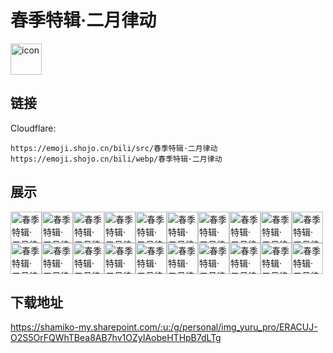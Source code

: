 # 春季特辑·二月律动
<img src="https://emoji.shojo.cn/bili/src/春季特辑·二月律动/icon.png" width="50" height="50" alt="icon">

## 链接
Cloudflare:
```
https://emoji.shojo.cn/bili/src/春季特辑·二月律动
https://emoji.shojo.cn/bili/webp/春季特辑·二月律动
```
## 展示
<img src="https://emoji.shojo.cn/bili/src/春季特辑·二月律动/春季特辑·二月律动-安详.png" width="50" height="50" alt="春季特辑·二月律动-安详"><img src="https://emoji.shojo.cn/bili/src/春季特辑·二月律动/春季特辑·二月律动-点头.png" width="50" height="50" alt="春季特辑·二月律动-点头"><img src="https://emoji.shojo.cn/bili/src/春季特辑·二月律动/春季特辑·二月律动-好消息.png" width="50" height="50" alt="春季特辑·二月律动-好消息"><img src="https://emoji.shojo.cn/bili/src/春季特辑·二月律动/春季特辑·二月律动-好耶.png" width="50" height="50" alt="春季特辑·二月律动-好耶"><img src="https://emoji.shojo.cn/bili/src/春季特辑·二月律动/春季特辑·二月律动-喝奶茶.png" width="50" height="50" alt="春季特辑·二月律动-喝奶茶"><img src="https://emoji.shojo.cn/bili/src/春季特辑·二月律动/春季特辑·二月律动-解放.png" width="50" height="50" alt="春季特辑·二月律动-解放"><img src="https://emoji.shojo.cn/bili/src/春季特辑·二月律动/春季特辑·二月律动-卡住.png" width="50" height="50" alt="春季特辑·二月律动-卡住"><img src="https://emoji.shojo.cn/bili/src/春季特辑·二月律动/春季特辑·二月律动-可怜.png" width="50" height="50" alt="春季特辑·二月律动-可怜"><img src="https://emoji.shojo.cn/bili/src/春季特辑·二月律动/春季特辑·二月律动-起飞.png" width="50" height="50" alt="春季特辑·二月律动-起飞"><img src="https://emoji.shojo.cn/bili/src/春季特辑·二月律动/春季特辑·二月律动-敲锣.png" width="50" height="50" alt="春季特辑·二月律动-敲锣"><img src="https://emoji.shojo.cn/bili/src/春季特辑·二月律动/春季特辑·二月律动-晒太阳.png" width="50" height="50" alt="春季特辑·二月律动-晒太阳"><img src="https://emoji.shojo.cn/bili/src/春季特辑·二月律动/春季特辑·二月律动-赏花.png" width="50" height="50" alt="春季特辑·二月律动-赏花"><img src="https://emoji.shojo.cn/bili/src/春季特辑·二月律动/春季特辑·二月律动-送你.png" width="50" height="50" alt="春季特辑·二月律动-送你"><img src="https://emoji.shojo.cn/bili/src/春季特辑·二月律动/春季特辑·二月律动-桃花符.png" width="50" height="50" alt="春季特辑·二月律动-桃花符"><img src="https://emoji.shojo.cn/bili/src/春季特辑·二月律动/春季特辑·二月律动-哇.png" width="50" height="50" alt="春季特辑·二月律动-哇"><img src="https://emoji.shojo.cn/bili/src/春季特辑·二月律动/春季特辑·二月律动-我想开了.png" width="50" height="50" alt="春季特辑·二月律动-我想开了"><img src="https://emoji.shojo.cn/bili/src/春季特辑·二月律动/春季特辑·二月律动-摇头.png" width="50" height="50" alt="春季特辑·二月律动-摇头"><img src="https://emoji.shojo.cn/bili/src/春季特辑·二月律动/春季特辑·二月律动-运动.png" width="50" height="50" alt="春季特辑·二月律动-运动"><img src="https://emoji.shojo.cn/bili/src/春季特辑·二月律动/春季特辑·二月律动-葬花.png" width="50" height="50" alt="春季特辑·二月律动-葬花"><img src="https://emoji.shojo.cn/bili/src/春季特辑·二月律动/春季特辑·二月律动-指日可待.png" width="50" height="50" alt="春季特辑·二月律动-指日可待">

## 下载地址

https://shamiko-my.sharepoint.com/:u:/g/personal/img_yuru_pro/ERACUJ-O2S5OrFQWhTBea8AB7hv1OZyIAobeHTHpB7dLTg